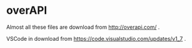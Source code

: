 overAPI
========

Almost all these files are download from http://overapi.com/ .

VSCode in download from https://code.visualstudio.com/updates/v1_7 .